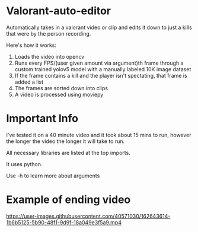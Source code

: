 # Valorant-auto-editor
Automatically takes in a valorant video or clip and edits it down to just a kills that were by the person recording.

Here's how it works:

1. Loads the video into opencv
2. Runs every FPS/(user given amount via argument)th frame through a custom trained yolov5 model with a manually labeled 10K image dataset
3. If the frame contains a kill and the player isn't spectating, that frame is added a list
4. The frames are sorted down into clips 
5. A video is processed using moviepy

# Important Info

I've tested it on a 40 minute video and it took about 15 mins to run, however the longer the video the longer it will take to run.

All necessary libraries are listed at the top imports.

It uses python.

Use -h to learn more about arguments

# Example of ending video
https://user-images.githubusercontent.com/40571030/162643614-1b6b5125-5b90-48f1-9d9f-18a049e3f5a9.mp4


